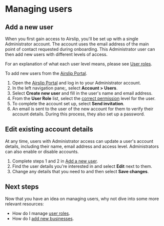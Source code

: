 # Managing users

## Add a new user

When you first gain access to Airslip, you'll be set up with a single Administrator account. The account uses the email address of the main point of contact requested during onboarding. This Administrator user can then add new users with different levels of access.

For an explanation of what each user level means, please see [User roles](/administration/user-roles).

To add new users from the [Airslip Portal](/getting-started/installation/).

1. Open the [Airslip Portal](/getting-started/installation/) and log in to your Administrator account.
2. In the left navigation pane;, select **Account > Users**.
3. Select **Create new user** and fill in the user's name and email address.
4. From the **User Role** list, select the [correct permission](/docs/user-roles) level for the user.
5. To complete the account set up, select **Send invitation**.
6. An email is sent to the user of the new account for them to verify their account details. During this process, they also set up a password.

## Edit existing account details

At any time, users with Administrator access can update a user's account details, including their name, email address and access level. Administrators can also enable or disable accounts.

1. Complete steps 1 and 2 in [Add a new user](#add-a-new-user).
2. Find the user details you're interested in and select **Edit** next to them.
3. Change any details that you need to and then select **Save changes**.

## Next steps

Now that you have an idea on managing users, why not dive into some more relevant resources:

- How do I manage [user roles](/administration/user-roles).
- How do I [add new businesses](/administration/managing-businesses).